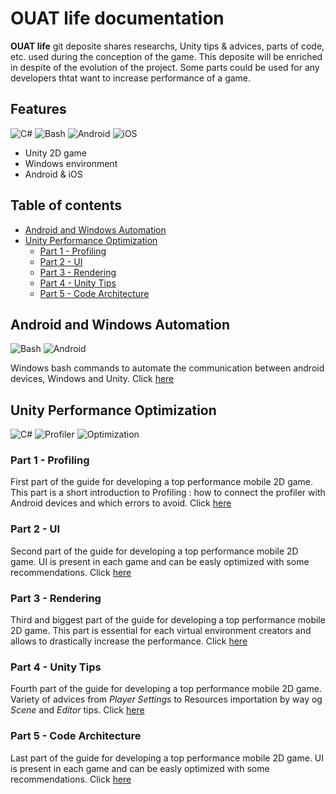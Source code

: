 # OUAT life documentation

**OUAT life** git deposite shares researchs, Unity tips & advices, parts of code, etc. used during the conception of the game. This deposite will be enriched in despite of the evolution of the project. Some parts could be used for any developers thtat want to increase performance of a game.

## Features

![C#](https://img.shields.io/badge/Unity-Csharp-purple.svg) ![Bash](https://img.shields.io/badge/Windows-Bash-black.svg) ![Android](https://img.shields.io/badge/Mobile-Android-brightgreen.svg) ![iOS](https://img.shields.io/badge/Mobile-iOS-red.svg)

* Unity 2D game
* Windows environment
* Android & iOS

## Table of contents
* [Android and Windows Automation](#android-and-windows-automation)
* [Unity Performance Optimization](#unity-performance-optimization)
  * [Part 1 - Profiling](#part-1---profiling)
  * [Part 2 - UI](#part-2---ui)
  * [Part 3 - Rendering](#part-3---rendering)
  * [Part 4 - Unity Tips](#part-4---unity-tips)
  * [Part 5 - Code Architecture](#part-5---code-architecture)

## Android and Windows Automation

![Bash](https://img.shields.io/badge/Windows-Bash-black.svg) ![Android](https://img.shields.io/badge/Mobile-Android-brightgreen.svg)

Windows bash commands to automate the communication between android devices, Windows and Unity. Click [here](Documents/Android-and-Windows-Automation.md)

## Unity Performance Optimization

![C#](https://img.shields.io/badge/Unity-Csharp-purple.svg) 
![Profiler](https://img.shields.io/badge/Unity-Profiler-orange.svg)
![Optimization](https://img.shields.io/badge/Unity-Optimization-blue.svg)

### Part 1 - Profiling

First part of the guide for developing a top performance mobile 2D game. This part is a short introduction to Profiling : how to connect the profiler with Android devices and which errors to avoid. Click [here](Documents/Unity-Performance-Optimization-Part1.md)

### Part 2 - UI

Second part of the guide for developing a top performance mobile 2D game. UI is present in each game and can be easly optimized with some recommendations. Click [here](Documents/Unity-Performance-Optimization-Part2.md)

### Part 3 - Rendering

Third and biggest part of the guide for developing a top performance mobile 2D game. This part is essential for each virtual environment creators and allows to drastically increase the performance. Click [here](Documents/Unity-Performance-Optimization-Part3.md)

### Part 4 - Unity Tips

Fourth part of the guide for developing a top performance mobile 2D game. Variety of advices from *Player Settings* to Resources importation by way og *Scene* and *Editor* tips. Click [here](Documents/Unity-Performance-Optimization-Part4.md)

### Part 5 - Code Architecture

Last part of the guide for developing a top performance mobile 2D game. UI is present in each game and can be easly optimized with some recommendations. Click [here](Documents/Unity-Performance-Optimization-Part5.md)

